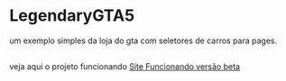 # LegendaryGTA5
um exemplo simples da loja do gta com seletores de carros para pages.

##
veja aqui o projeto funcionando
<a href="https://brn4dev.github.io/LegendaryGTA5/" >Site Funcionando versão beta</a>
